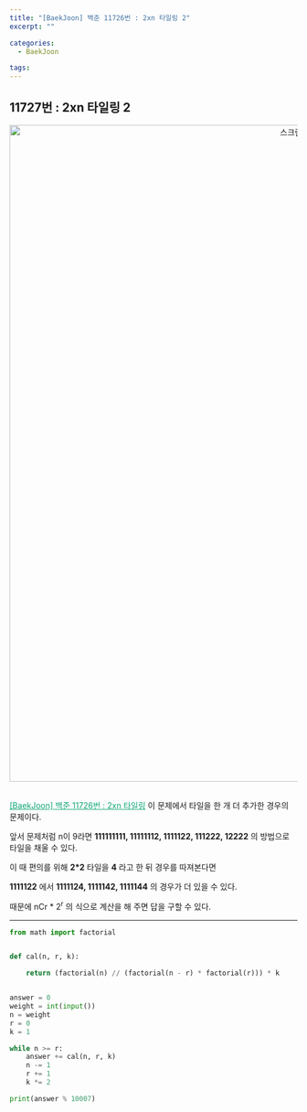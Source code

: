 ```yaml
---
title: "[BaekJoon] 백준 11726번 : 2xn 타일링 2"
excerpt: ""

categories:
  - BaekJoon

tags:
---
```


## 11727번 : 2xn 타일링 2

<center><img width="1149" alt="스크린샷 2020-10-03 오후 4 19 04" src="https://user-images.githubusercontent.com/54533309/94985757-293b8f80-0594-11eb-9f29-55d3fa2750e4.png">
</center>


<br>

<a href="https://nam-ki-bok.github.io/baekjoon/Baek_2xN/" style="color:#0FA678">[BaekJoon] 백준 11726번 : 2xn 타일링</a> 이 문제에서 타일을 한 개 더 추가한 경우의 문제이다.

앞서 문제처럼 n이 9라면 **111111111, 11111112, 1111122, 111222, 12222** 의 방법으로 타일을 채울 수 있다.

이 때 편의를 위해 **2*2** 타일을 **4** 라고 한 뒤 경우를 따져본다면

**1111122** 에서 **1111124, 1111142, 1111144** 의 경우가 더 있을 수 있다.

때문에 nCr * 2<sup>r</sup> 의 식으로 계산을 해 주면 답을 구할 수 있다.

---

```python
from math import factorial


def cal(n, r, k):

	return (factorial(n) // (factorial(n - r) * factorial(r))) * k


answer = 0
weight = int(input())
n = weight
r = 0
k = 1

while n >= r:
	answer += cal(n, r, k)
	n -= 1
	r += 1
	k *= 2

print(answer % 10007)
```

<br>